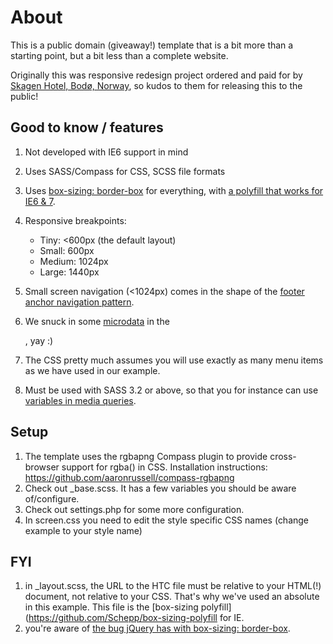 # About

This is a public domain (giveaway!) template that is a bit more than a starting point, but a bit less than a complete website. 

Originally this was responsive redesign project ordered and paid for by [Skagen Hotel, Bodø, Norway](http://skagen-hotel.no), so kudos to them for releasing this to the public!

## Good to know / features

1.  Not developed with IE6 support in mind
2.  Uses SASS/Compass for CSS, SCSS file formats
3.  Uses [box-sizing: border-box](http://paulirish.com/2012/box-sizing-border-box-ftw/) for everything, with [a polyfill that works for IE6 & 7](https://github.com/Schepp/box-sizing-polyfill). 
4.  Responsive breakpoints:
    *  Tiny: <600px (the default layout)
    *  Small: 600px
    *  Medium: 1024px
    *  Large: 1440px

5.  Small screen navigation (<1024px) comes in the shape of the [footer anchor navigation pattern](http://bradfrostweb.com/blog/web/responsive-nav-patterns/#footer-anchor).
6.  We snuck in some [microdata](http://schema.org) in the <footer>, yay :)
7.  The CSS pretty much assumes you will use exactly as many menu items as we have used in our example.
8.  Must be used with SASS 3.2 or above, so that you for instance can use [variables in media queries](http://thesassway.com/intermediate/responsive-web-design-in-sass-using-media-queries-in-sass-32).


## Setup

1.  The template uses the rgbapng Compass plugin to provide cross-browser support for rgba() in CSS. Installation instructions: https://github.com/aaronrussell/compass-rgbapng
2.  Check out _base.scss. It has a few variables you should be aware of/configure.
3.  Check out settings.php for some more configuration.
4.  In screen.css you need to edit the style specific CSS names (change example to your style name)

## FYI

1.  in _layout.scss, the URL to the HTC file must be relative to your HTML(!) document, not relative to your CSS. That's why we've used an absolute in this example. This file is the [box-sizing polyfill](https://github.com/Schepp/box-sizing-polyfill for IE.
2.  you're aware of [the bug jQuery has with box-sizing: border-box](http://bugs.jquery.com/ticket/11004).